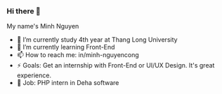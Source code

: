 ### Hi there 👋


My name's Minh Nguyen

- 🔭 I’m currently study 4th year at Thang Long University
- 🌱 I’m currently learning Front-End
- 📫 How to reach me: in/minh-nguyencong
- ⚡ Goals: Get an internship with Front-End or UI/UX Design. It's great experience.
- 💼 Job: PHP intern in Deha software
<!--
- 👯 I’m looking to collaborate on ...
- 🤔 I’m looking for help with ...
- 💬 Ask me about ...
- 😄 Pronouns: ...
- 
- -->
